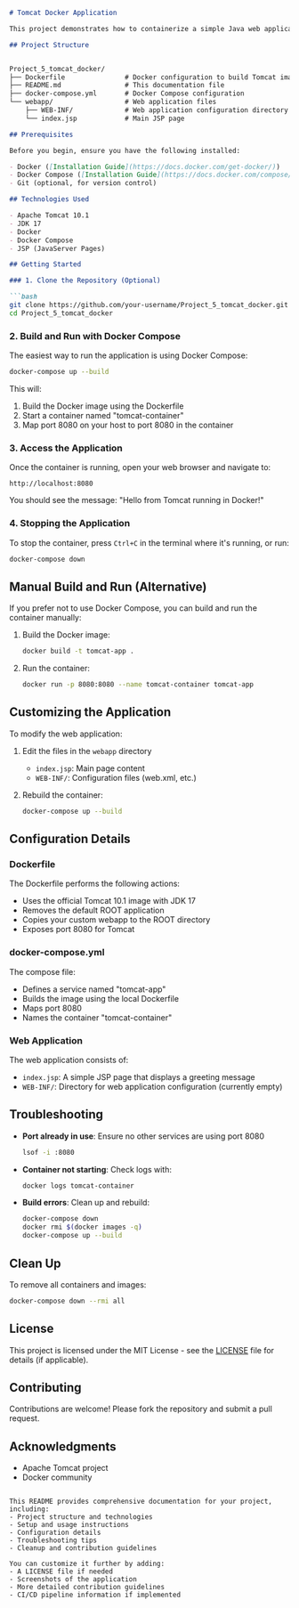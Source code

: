 ```markdown
# Tomcat Docker Application

This project demonstrates how to containerize a simple Java web application using Apache Tomcat and Docker. It includes a basic JSP page and configuration files to build and run the application in a Docker container.

## Project Structure


Project_5_tomcat_docker/
├── Dockerfile               # Docker configuration to build Tomcat image
├── README.md                # This documentation file
├── docker-compose.yml       # Docker Compose configuration
└── webapp/                  # Web application files
    ├── WEB-INF/             # Web application configuration directory
    └── index.jsp            # Main JSP page

## Prerequisites

Before you begin, ensure you have the following installed:

- Docker ([Installation Guide](https://docs.docker.com/get-docker/))
- Docker Compose ([Installation Guide](https://docs.docker.com/compose/install/))
- Git (optional, for version control)

## Technologies Used

- Apache Tomcat 10.1
- JDK 17
- Docker
- Docker Compose
- JSP (JavaServer Pages)

## Getting Started

### 1. Clone the Repository (Optional)

```bash
git clone https://github.com/your-username/Project_5_tomcat_docker.git
cd Project_5_tomcat_docker
```

### 2. Build and Run with Docker Compose

The easiest way to run the application is using Docker Compose:

```bash
docker-compose up --build
```

This will:
1. Build the Docker image using the Dockerfile
2. Start a container named "tomcat-container"
3. Map port 8080 on your host to port 8080 in the container

### 3. Access the Application

Once the container is running, open your web browser and navigate to:

```
http://localhost:8080
```

You should see the message: "Hello from Tomcat running in Docker!"

### 4. Stopping the Application

To stop the container, press `Ctrl+C` in the terminal where it's running, or run:

```bash
docker-compose down
```

## Manual Build and Run (Alternative)

If you prefer not to use Docker Compose, you can build and run the container manually:

1. Build the Docker image:
   ```bash
   docker build -t tomcat-app .
   ```

2. Run the container:
   ```bash
   docker run -p 8080:8080 --name tomcat-container tomcat-app
   ```

## Customizing the Application

To modify the web application:

1. Edit the files in the `webapp` directory
   - `index.jsp`: Main page content
   - `WEB-INF/`: Configuration files (web.xml, etc.)

2. Rebuild the container:
   ```bash
   docker-compose up --build
   ```

## Configuration Details

### Dockerfile

The Dockerfile performs the following actions:
- Uses the official Tomcat 10.1 image with JDK 17
- Removes the default ROOT application
- Copies your custom webapp to the ROOT directory
- Exposes port 8080 for Tomcat

### docker-compose.yml

The compose file:
- Defines a service named "tomcat-app"
- Builds the image using the local Dockerfile
- Maps port 8080
- Names the container "tomcat-container"

### Web Application

The web application consists of:
- `index.jsp`: A simple JSP page that displays a greeting message
- `WEB-INF/`: Directory for web application configuration (currently empty)

## Troubleshooting

- **Port already in use**: Ensure no other services are using port 8080
  ```bash
  lsof -i :8080
  ```
  
- **Container not starting**: Check logs with:
  ```bash
  docker logs tomcat-container
  ```

- **Build errors**: Clean up and rebuild:
  ```bash
  docker-compose down
  docker rmi $(docker images -q)
  docker-compose up --build
  ```

## Clean Up

To remove all containers and images:

```bash
docker-compose down --rmi all
```

## License

This project is licensed under the MIT License - see the [LICENSE](LICENSE) file for details (if applicable).

## Contributing

Contributions are welcome! Please fork the repository and submit a pull request.

## Acknowledgments

- Apache Tomcat project
- Docker community
```

This README provides comprehensive documentation for your project, including:
- Project structure and technologies
- Setup and usage instructions
- Configuration details
- Troubleshooting tips
- Cleanup and contribution guidelines

You can customize it further by adding:
- A LICENSE file if needed
- Screenshots of the application
- More detailed contribution guidelines
- CI/CD pipeline information if implemented
